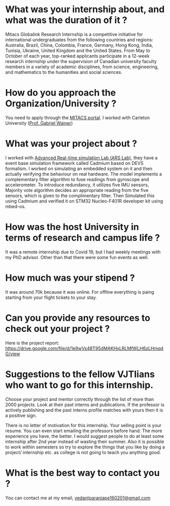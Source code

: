 # What was your internship about, and what was the duration of it ?

Mitacs Globalink Research Internship is a competitive initiative for international undergraduates from the following countries and regions: Australia, Brazil, China, Colombia, France, Germany, Hong Kong, India, Tunisia, Ukraine, United Kingdom and the United States. From May to October of each year, top-ranked applicants participate in a 12-week research internship under the supervision of Canadian university faculty members in a variety of academic disciplines, from science, engineering, and mathematics to the humanities and social sciences.

# How do you approach the Organization/University ?

You need to apply through the [MITACS portal](https://www.mitacs.ca/en/programs/globalink/globalink-research-internship). I worked with Carleton University ([Prof. Gabriel Wainer](https://carleton.ca/sce/people/wainer/))

# What was your project about ?

I worked with [Advanced Real-time simulation Lab (ARS Lab)](https://arslab.sce.carleton.ca/), they have a event base simulation framework called Cadmium based on DEVS formalism. I worked on simulating an embedded system on it and then actually verifying the behaviour on real hardware. The model implements a complementary filter algorithm to fuse readings from gyroscope and accelerometer. To introduce redundancy, it utilizes five IMU sensors, Majority vote algorithm decides an appropriate reading from the five sensors, which is given to the complimentary filter. Then Simulated this using Cadmium and verified it on STM32 Nucleo-F401R developer kit using mbed-os.

# How was the host University in terms of research and campus life ?

It was a remote internship due to Covid 19, but I had weekly meetings with my PhD advisor. Other than that there were some fun events as well.

# How much was your stipend ?

It was around 70k because it was online. For offline everything is paing starting from your flight tickets to your stay.

# Can you provide any resources to check out your project ?

Here is the project report: https://drive.google.com/file/d/1e9wVs48T95dMAKHxLRLMfWLH6zLHmqdG/view

# Suggestions to the fellow VJTIians who want to go for this internship.

Choose your project and mentor correctly through the list of more than 2000 projects. Look at their past interns and publications. If the professor is actively publishing and the past interns profile matches with yours then it is a positive sign.

There is no letter of motivation for this internship. Your selling point is your resume. You can even start emailing the professors before hand. The more experience you have, the better. I would suggest people to do at least some internship after 2nd year instead of wasting their summer. Also it is possible to work within semesters so try to explore the things that you like by doing a project/ internship etc. as college is not going to teach you anything good.

# What is the best way to contact you ?

You can contact me at my email, [vedantparanjape160201@gmail.com](mailto:vedantparanjape160201@gmail.com)
